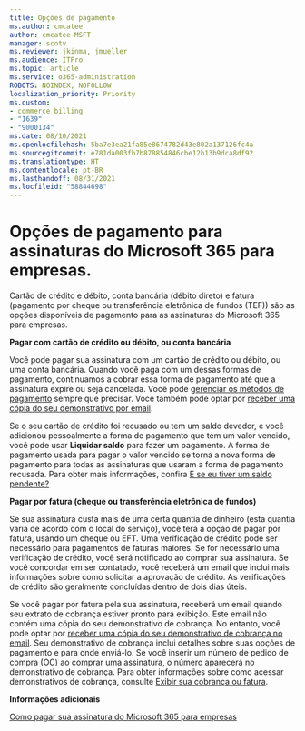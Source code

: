 ```yaml
---
title: Opções de pagamento
ms.author: cmcatee
author: cmcatee-MSFT
manager: scotv
ms.reviewer: jkinma, jmueller
ms.audience: ITPro
ms.topic: article
ms.service: o365-administration
ROBOTS: NOINDEX, NOFOLLOW
localization_priority: Priority
ms.custom:
- commerce_billing
- "1639"
- "9000134"
ms.date: 08/10/2021
ms.openlocfilehash: 5ba7e3ea21fa85e8674782d43e802a137126fc4a
ms.sourcegitcommit: e781da003fb7b878854846cbe12b13b9dca8df92
ms.translationtype: HT
ms.contentlocale: pt-BR
ms.lasthandoff: 08/31/2021
ms.locfileid: "58844698"
---
```

# <a name="payment-options-for-microsoft-365-for-business-subscriptions"></a>Opções de pagamento para assinaturas do Microsoft 365 para empresas.
  
Cartão de crédito e débito, conta bancária (débito direto) e fatura (pagamento por cheque ou transferência eletrônica de fundos (TEF)) são as opções disponíveis de pagamento para as assinaturas do Microsoft 365 para empresas.
  
**Pagar com cartão de crédito ou débito, ou conta bancária**
  
Você pode pagar sua assinatura com um cartão de crédito ou débito, ou uma conta bancária. Quando você paga com um dessas formas de pagamento, continuamos a cobrar essa forma de pagamento até que a assinatura expire ou seja cancelada. Você pode [gerenciar os métodos de pagamento](https://docs.microsoft.com/microsoft-365/commerce/billing-and-payments/manage-payment-methods) sempre que precisar. Você também pode optar por [receber uma cópia do seu demonstrativo por email](https://docs.microsoft.com/microsoft-365/commerce/billing-and-payments/view-your-bill-or-invoice#receive-a-copy-of-your-billing-statement-in-email).

Se o seu cartão de crédito foi recusado ou tem um saldo devedor, e você adicionou pessoalmente a forma de pagamento que tem um valor vencido, você pode usar **Liquidar saldo** para fazer um pagamento. A forma de pagamento usada para pagar o valor vencido se torna a nova forma de pagamento para todas as assinaturas que usaram a forma de pagamento recusada. Para obter mais informações, confira [E se eu tiver um saldo pendente?](https://docs.microsoft.com/microsoft-365/commerce/billing-and-payments/pay-for-your-subscription#what-if-i-have-an-outstanding-balance)

**Pagar por fatura (cheque ou transferência eletrônica de fundos)**
  
Se sua assinatura custa mais de uma certa quantia de dinheiro (esta quantia varia de acordo com o local do serviço), você terá a opção de pagar por fatura, usando um cheque ou EFT. Uma verificação de crédito pode ser necessário para pagamentos de faturas maiores. Se for necessário uma verificação de crédito, você será notificado ao comprar sua assinatura. Se você concordar em ser contatado, você receberá um email que inclui mais informações sobre como solicitar a aprovação de crédito. As verificações de crédito são geralmente concluídas dentro de dois dias úteis.

Se você pagar por fatura pela sua assinatura, receberá um email quando seu extrato de cobrança estiver pronto para exibição. Este email não contém uma cópia do seu demonstrativo de cobrança. No entanto, você pode optar por [receber uma cópia do seu demonstrativo de cobrança no email](https://docs.microsoft.com/microsoft-365/commerce/billing-and-payments/view-your-bill-or-invoice#receive-a-copy-of-your-billing-statement-in-email). Seu demonstrativo de cobrança inclui detalhes sobre suas opções de pagamento e para onde enviá-lo. Se você inserir um número de pedido de compra (OC) ao comprar uma assinatura, o número aparecerá no demonstrativo de cobrança. Para obter informações sobre como acessar demonstrativos de cobrança, consulte [Exibir sua cobrança ou fatura](https://docs.microsoft.com/microsoft-365/commerce/billing-and-payments/view-your-bill-or-invoice).
  
**Informações adicionais**
  
[Como pagar sua assinatura do Microsoft 365 para empresas](https://docs.microsoft.com/microsoft-365/commerce/billing-and-payments/pay-for-your-subscription)